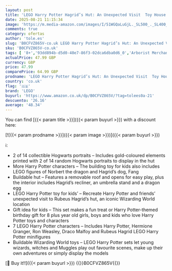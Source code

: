 ```yaml
---
layout: post
title: 'LEGO Harry Potter Hagrid’s Hut: An Unexpected Visit  Toy House for 8 Plus Year Old Kids  Boys & Girls  Includes Dragon and Dog Figures plus 5 Character Minifigures Incl Hermione & Ron  Gift Idea 76428'
date: 2025-08-21 11:15:34
image: 'https://m.media-amazon.com/images/I/51WGQaLuGjL._SL500_._SL400_.jpg'
comments: true
category: ofertas
author: 'tole.es'
slug: 'B0CFVZ865V-co.uk LEGO Harry Potter Hagrid’s Hut: An Unexpected Visit Toy...'
sku: 'B0CFVZ865V-co.uk'
tags: [ '8+','93dd894b-d5d0-40e7-86f3-02dca6dba0d6_0','Arborist Merchandising Root','Building & Construction Toys','Custom Stores','Hardlines No Buyable Offer Test Q1 2016 sebasp@','Internet Famous - Toys - All','Kids Toys','LEGO','Outlet','Self Service','Special Features Stores','Top brands Toys','Toy Building Sets','Toys','Toys & Games','Toys Category Page','f7bd472b-84f6-4a8b-87bb-5f1a9d4cd144_0','f7bd472b-84f6-4a8b-87bb-5f1a9d4cd144_8101','f7bd472b-84f6-4a8b-87bb-5f1a9d4cd144_9001','f7bd472b-84f6-4a8b-87bb-5f1a9d4cd144_9101','f7bd472b-84f6-4a8b-87bb-5f1a9d4cd144_9201','f7bd472b-84f6-4a8b-87bb-5f1a9d4cd144_9901','lego','toys','🇬🇧', ]
actualPrice: 47.99 GBP
currency: GBP
price: 47.99
comparePrice: 64.99 GBP
prodname: 'LEGO Harry Potter Hagrid’s Hut: An Unexpected Visit  Toy House for 8 Plus Year Old Kids  Boys & Girls  Includes Dragon and Dog Figures plus 5 Character Minifigures Incl Hermione & Ron  Gift Idea 76428'
country: 'co.uk'
flag: '🇬🇧'
brand: 'LEGO'
buyurl: 'https://www.amazon.co.uk/dp/B0CFVZ865V/?tag=tolees0a-21'
descuento: '26.16'
average: '48.34'
---
```


You can find [{{< param title >}}]({{< param buyurl >}}) with a discount here:

[![{{< param prodname >}}]({{< param image >}})]({{< param buyurl >}})

ℹ️:

- 2 of 14 collectible Hogwarts portraits – Includes gold-coloured elements printed with 2 of 14 random Hogwarts portraits to display in the hut
- More Harry Potter characters – The building toy for kids also includes LEGO figures of Norbert the dragon and Hagrid’s dog, Fang
- Buildable hut – Features a removable roof and opens for easy play, plus the interior includes Hagrid’s recliner, an umbrella stand and a dragon egg
- LEGO Harry Potter toy for kids’ – Recreate Harry Potter and friends’ unexpected visit to Rubeus Hagrid’s hut, an iconic Wizarding World location
- Gift idea for kids – This set makes a fun treat or Harry Potter-themed birthday gift for 8 plus year old girls, boys and kids who love Harry Potter toys and characters
- 7 LEGO Harry Potter characters – Includes Harry Potter, Hermione Granger, Ron Weasley, Draco Malfoy and Rubeus Hagrid LEGO Harry Potter minifigures
- Buildable Wizarding World toys – LEGO Harry Potter sets let young wizards, witches and Muggles play out favourite scenes, make up their own adventures or simply display the models

[🛒 Buy it!!]({{< param buyurl >}})
{{<world>}}B0CFVZ865V{{</world>}}
